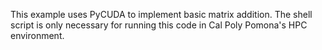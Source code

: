 This example uses PyCUDA to implement basic matrix addition.
The shell script is only necessary for running this code in Cal Poly Pomona's HPC environment.
